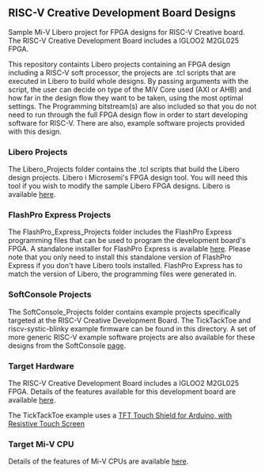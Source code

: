 ## RISC-V Creative Development Board Designs

Sample Mi-V Libero project for FPGA designs for RISC-V Creative board. The RISC-V Creative Development Board includes a IGLOO2 M2GL025 FPGA.

This repository containts Libero projects containing an FPGA design including a RISC-V soft processor, the projects are .tcl scripts that are executed in Libero to build whole designs. By passing arguments with the script, the user can decide on type of the MiV Core used (AXI or AHB) and how far in the design flow they want to be taken, using the most optimal settings.
The Programming bitstream(s) are also included so that you do not need to run through the full FPGA design flow in order to start developing software for RISC-V. There are also, example software projects provided with this design.

### Libero Projects
The Libero_Projects folder contains the .tcl scripts that build the Libero design projects. Libero i Microsemi's FPGA design tool. You will need this tool if you wish to modify the sample Libero FPGA designs. Libero is available 
[here](https://www.microsemi.com/products/fpga-soc/design-resources/design-software/libero-soc#downloads).

### FlashPro Express Projects
The FlashPro_Express_Projects folder includes the FlashPro Express programming files that can be used to program the development board's FPGA. A standalone installer for FlashPro Express is available [here](http://www.microsemi.com/products/fpga-soc/design-resources/programming/flashpro#software). 
Please note that you only need to install this standalone version of FlashPro Express if you don't have Libero tools installed. FlashPro Express has to match the version of Libero, the programming files were generated in.

### SoftConsole Projects
The SoftConsole_Projects folder contains example projects specifically targeted at the RISC-V Creative Development Board. The TickTackToe and riscv-systic-blinky example firmware can be found in this directory.
A set of more generic RISC-V example software projects are also available for these designs from the SoftConsole [page](https://github.com/RISCV-on-Microsemi-FPGA/SoftConsole).

### Target Hardware
The RISC-V Creative Development Board includes a IGLOO2 M2GL025 FPGA. Details of the features available for this development board are available [here](https://www.microsemi.com/products/fpga-soc/design-resources/dev-kits/risc-v-creative-board).

The TickTackToe example uses a [TFT Touch Shield for Arduino, with Resistive Touch Screen](https://www.adafruit.com/product/1651)

### Target Mi-V CPU
Details of the features of Mi-V CPUs are available [here](https://github.com/RISCV-on-Microsemi-FPGA/CPUs).